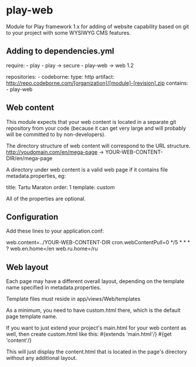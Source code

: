 play-web
========

Module for Play framework 1.x for adding of website capability based on git to your project with some WYSIWYG CMS features.

Adding to dependencies.yml
--------------------------

 require:
    - play
    - play -> secure
    - play-web -> web 1.2

 repositories:
    - codeborne:
      type: http
      artifact: http://repo.codeborne.com/[organization]/[module]-[revision].zip
      contains:
        - play-web

Web content
-----------

This module expects that your web content is located in a separate git repository from your code (because it can get very
large and will probably will be committed to by non-developers).

The directory structure of web content will correspond to the URL structure.
 http://youdomain.com/en/mega-page  -> YOUR-WEB-CONTENT-DIR/en/mega-page

A directory under web content is a valid web page if it contains file metadata.properties, eg:

 title: Tartu Maraton
 order: 1
 template: custom

All of the properties are optional.

Configuration
--------------

Add these lines to your application.conf:

 web.content=../YOUR-WEB-CONTENT-DIR
 cron.webContentPull=0 */5 * * * ?
 web.en.home=/en
 web.ru.home=/ru

Web layout
----------

Each page may have a different overall layout, depending on the template name specified in metadata.properties.

Template files must reside in app/views/Web/templates

As a minimum, you need to have custom.html there, which is the default page template name.

If you want to just extend your project's main.html for your web content as well, then create custom.html like this:
 #{extends 'main.html'/}
 #{get 'content'/}

This will just display the content.html that is located in the page's directory without any additional layout.
